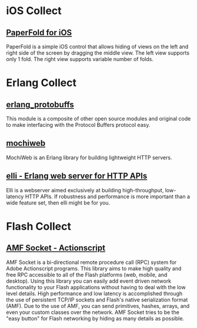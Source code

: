 iOS Collect
=======

[PaperFold for iOS](https://github.com/honcheng/PaperFold-for-iOS)
-----------------
PaperFold is a simple iOS control that allows hiding of views on the left and right side of the screen by dragging the middle view. The left view supports only 1 fold. The right view supports variable number of folds.



Erlang Collect
=======

[erlang_protobuffs](https://github.com/ngerakines/erlang_protobuffs)
-----------------
This module is a composite of other open source modules and original code to make interfacing with the Protocol Buffers protocol easy.

[mochiweb](https://github.com/mochi/mochiweb)
-----------------
MochiWeb is an Erlang library for building lightweight HTTP servers.

[elli - Erlang web server for HTTP APIs](https://github.com/knutin/elli)
-----------------
Elli is a webserver aimed exclusively at building high-throughput, low-latency HTTP APIs. If robustness and performance is more important than a wide feature set, then elli might be for you.

Flash Collect
========
[AMF Socket - Actionscript](https://github.com/chadrem/amf_socket)
--------------
AMF Socket is a bi-directional remote procedure call (RPC) system for Adobe Actionscript programs. This library aims to make high quality and free RPC accessible to all of the Flash platforms (web, mobile, and desktop). Using this library you can easily add event driven network functionality to your Flash applications without having to deal with the low level details. High performance and low latency is accomplished through the use of persistent TCP/IP sockets and Flash's native serialization format (AMF). Due to the use of AMF, you can send primitives, hashes, arrays, and even your custom classes over the network. AMF Socket tries to be the "easy button" for Flash networking by hiding as many details as possible.